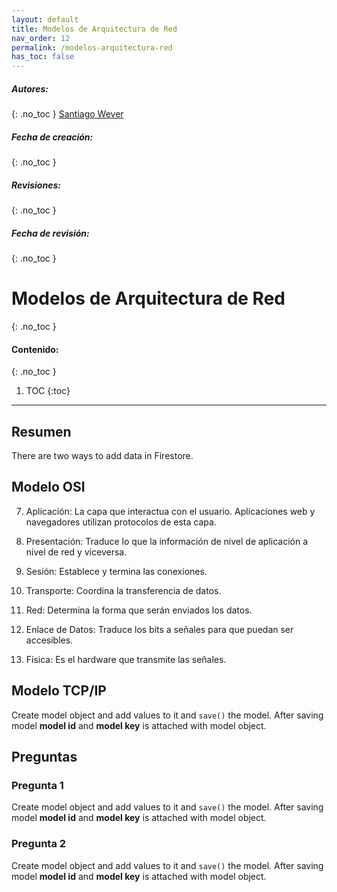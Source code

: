 ```yaml
---
layout: default
title: Modelos de Arquitectura de Red
nav_order: 12
permalink: /modelos-arquitectura-red
has_toc: false
---
```

##### **Autores:** 
{: .no_toc }
[Santiago Wever](https://github.com/sweverG)

##### **Fecha de creación:** 
{: .no_toc }

##### **Revisiones:**  
{: .no_toc }

##### **Fecha de revisión:** 
{: .no_toc }

# Modelos de Arquitectura de Red
{: .no_toc }

#### Contenido:
{: .no_toc }

1. TOC
{:toc}

---


## Resumen
There are two ways to add data in Firestore.

## Modelo OSI
7) Aplicación: La capa que interactua con el usuario. Aplicaciones web y navegadores utilizan protocolos de esta capa.

6) Presentación: Traduce lo que la información de nivel de aplicación a nivel de red y viceversa.

5) Sesión: Establece y termina las conexiones.

4) Transporte: Coordina la transferencia de datos.

3) Red: Determina la forma que serán enviados los datos.

2) Enlace de Datos: Traduce los bits a señales para que puedan ser accesibles.

1) Física: Es el hardware que transmite las señales.

## Modelo TCP/IP
Create model object and add values to it and `save()` the model. After saving model **model id** and 
**model key** is attached with model object.


## Preguntas

### Pregunta 1
Create model object and add values to it and `save()` the model. After saving model **model id** and 
**model key** is attached with model object.

### Pregunta 2
Create model object and add values to it and `save()` the model. After saving model **model id** and 
**model key** is attached with model object.
